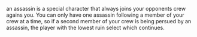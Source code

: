 an assassin is a special character that always joins your opponents crew agains you. You can only have one assassin following a member of your crew at a time, so if a second member of your crew is being persued by an assassin, the player with the lowest ruin select which continues.